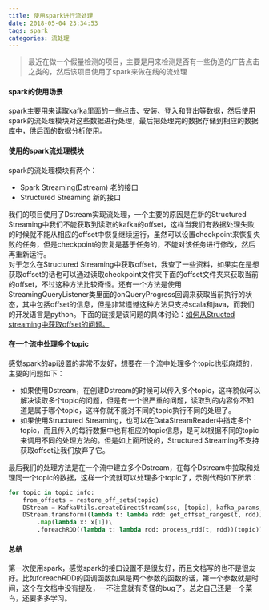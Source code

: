 ```yaml
---
title: 使用spark进行流处理
date: 2018-05-04 23:34:53
tags: spark
categories: 流处理
---
```

> 最近在做一个假量检测的项目，主要是用来检测是否有一些伪造的广告点击之类的，然后该项目使用了spark来做在线的流处理

#### spark的使用场景
spark主要用来读取kafka里面的一些点击、安装、登入和登出等数据，然后使用spark的流处理模块对这些数据进行处理，最后把处理完的数据存储到相应的数据库中，供后面的数据分析使用。

#### 使用的spark流处理模块
spark的流处理模块有两个：
* Spark Streaming(Dstream) 老的接口
* Structured Streaming 新的接口

我们的项目使用了Dstream实现流处理，一个主要的原因是在新的Structured Streaming中我们不能获取到读取的kafka的offset，这样当我们有数据处理失败的时候就不能从相应的offset中恢复继续运行，虽然可以设置checkpoint来恢复失败的任务，但是checkpoint的恢复是基于任务的，不能对该任务进行修改，然后再重新运行。  
对于怎么在Structured Streaming中获取offset，我查了一些资料，如果实在是想获取offset的话也可以通过读取checkpoint文件夹下面的offset文件夹来获取当前的offset，不过这种方法比较奇怪。还有一个方法是使用StreamingQueryListener类里面的onQueryProgress回调来获取当前执行的状态，其中包括offset的信息，但是非常遗憾这种方法只支持scala和java，而我们的开发语言是python。下面的链接是该问题的具体讨论：[如何从Structed streaming中获取offset的问题。](https://stackoverflow.com/questions/46153105/how-to-get-kafka-offsets-for-structured-query-for-manual-and-reliable-offset-man/46174353)

#### 在一个流中处理多个topic
感觉spark的api设置的非常不友好，想要在一个流中处理多个topic也挺麻烦的，主要的问题如下：
* 如果使用Dstream，在创建Dstream的时候可以传入多个topic，这样貌似可以解决读取多个topic的问题，但是有一个很严重的问题，读取到的内容你不知道是属于哪个topic，这样你就不能对不同的topic执行不同的处理了。
* 如果使用Structured Streaming，也可以在DataStreamReader中指定多个topic，而且传入的每行数据中也有相应的topic信息，是可以根据不同的topic来调用不同的处理方法的。但是如上面所说的，Structured Streaming不支持获取offset让我们放弃了它。

最后我们的处理方法是在一个流中建立多个Dstream，在每个Dstream中拉取和处理同一个topic的数据，这样一个流就可以处理多个topic了，示例代码如下所示：
```python
for topic in topic_info:
    from_offsets = restore_off_sets(topic)
    DStream = KafkaUtils.createDirectStream(ssc, [topic], kafka_params, from_offsets)
    DStream.transform((lambda t: lambda rdd: get_offset_ranges(t, rdd))(topic))\
        .map(lambda x: x[1])\
        .foreachRDD((lambda t: lambda rdd: process_rdd(t, rdd))(topic))
```

#### 总结
第一次使用spark，感觉spark的接口设置不是很友好，而且文档写的也不是很友好。比如foreachRDD的回调函数如果是两个参数的函数的话，第一个参数就是时间，这个在文档中没有提及，一不注意就有奇怪的bug了。总之自己还是一个菜鸟，还要多多学习。